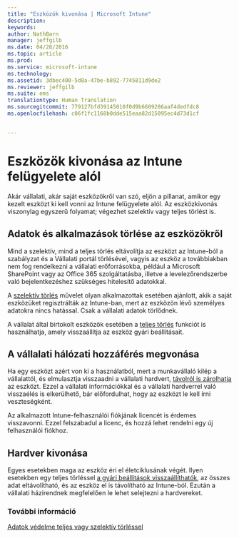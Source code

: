 ```yaml
---
title: "Eszközök kivonása | Microsoft Intune"
description: 
keywords: 
author: NathBarn
manager: jeffgilb
ms.date: 04/28/2016
ms.topic: article
ms.prod: 
ms.service: microsoft-intune
ms.technology: 
ms.assetid: 3dbec400-5d8a-47be-b892-7745811d9de2
ms.reviewer: jeffgilb
ms.suite: ems
translationtype: Human Translation
ms.sourcegitcommit: 779127bfd39145010f0d9b6609286aaf4dedfdc8
ms.openlocfilehash: c06f1fc1168b0dde515eaa82d15095ec4d73d1cf


---
```


# Eszközök kivonása az Intune felügyelete alól

Akár vállalati, akár saját eszközökről van szó, eljön a pillanat, amikor egy kezelt eszközt ki kell vonni az Intune felügyelete alól. Az eszközkivonás viszonylag egyszerű folyamat; végezhet szelektív vagy teljes törlést is.
## Adatok és alkalmazások törlése az eszközökről
Mind a szelektív, mind a teljes törlés eltávolítja az eszközt az Intune-ból a szabályzat és a Vállalati portál törlésével, vagyis az eszköz a továbbiakban nem fog rendelkezni a vállalati erőforrásokba, például a Microsoft SharePoint vagy az Office 365 szolgáltatásba, illetve a levelezőrendszerbe való bejelentkezéshez szükséges hitelesítő adatokkal.

A [szelektív törlés](use-remote-wipe-to-help-protect-data-using-microsoft-intune.md#selective-wipe) művelet olyan alkalmazottak esetében ajánlott, akik a saját eszközüket regisztrálták az Intune-ban, mert az eszközön lévő személyes adatokra nincs hatással. Csak a vállalati adatok törlődnek.

A vállalat által birtokolt eszközök esetében a [teljes törlés](use-remote-wipe-to-help-protect-data-using-microsoft-intune.md#full-wipe) funkciót is használhatja, amely visszaállítja az eszköz gyári beállításait.

## A vállalati hálózati hozzáférés megvonása
Ha egy eszközt azért von ki a használatból, mert a munkavállaló kilép a vállalattól, és elmulasztja visszaadni a vállalati hardvert, [távolról is zárolhatja](use-remote-lock-and-passcode-reset-in-microsoft-intune.md) az eszközt. Ezzel a vállalati információkkal és a vállalati hardverrel való visszaélés is elkerülhető, bár előfordulhat, hogy az eszközt le kell írni veszteségként.

Az alkalmazott Intune-felhasználói fiókjának licencét is érdemes visszavonni. Ezzel felszabadul a licenc, és hozzá lehet rendelni egy új felhasználói fiókhoz.

## Hardver kivonása
Egyes esetekben maga az eszköz éri el életciklusának végét. Ilyen esetekben egy teljes törléssel [a gyári beállítások visszaállíthatók](use-remote-wipe-to-help-protect-data-using-microsoft-intune.md), az összes adat eltávolítható, és az eszköz el is távolítható az Intune-ból. Ezután a vállalati házirendnek megfelelően le lehet selejtezni a hardvereket.

### További információ
[Adatok védelme teljes vagy szelektív törléssel](use-remote-wipe-to-help-protect-data-using-microsoft-intune.md)



<!--HONumber=Jun16_HO4-->


